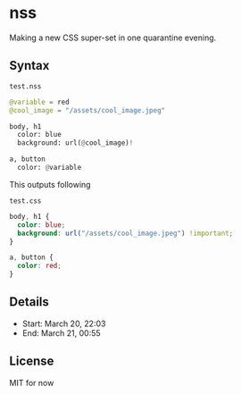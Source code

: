 # nss

Making a new CSS super-set in one quarantine evening.

## Syntax

`test.nss`
```py
@variable = red
@cool_image = "/assets/cool_image.jpeg"

body, h1
  color: blue
  background: url(@cool_image)!

a, button
  color: @variable
```

This outputs following

`test.css`
```css
body, h1 {
  color: blue;
  background: url("/assets/cool_image.jpeg") !important;
}

a, button {
  color: red;
}
```

## Details

- Start: March 20, 22:03
- End: March 21, 00:55

## License

MIT for now
